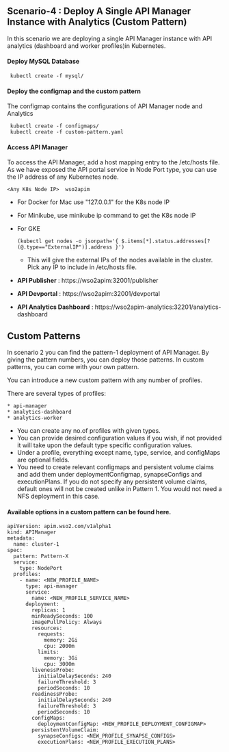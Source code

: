 ## Scenario-4 : Deploy A Single API Manager Instance with Analytics (Custom Pattern)

In this scenario we are deploying a single API Manager instance with API analytics (dashboard and worker profiles)in Kubernetes.

#### Deploy MySQL Database

```
 kubectl create -f mysql/
```

#### Deploy the configmap and the custom pattern

The configmap contains the configurations of API Manager node and Analytics

```
 kubectl create -f configmaps/
 kubectl create -f custom-pattern.yaml
```

#### Access API Manager

To access the API Manager, add a host mapping entry to the /etc/hosts file. As we have exposed the API portal service in Node Port type, you can use the IP address of any Kubernetes node.

```
<Any K8s Node IP>  wso2apim
```

- For Docker for Mac use "127.0.0.1" for the K8s node IP
- For Minikube, use minikube ip command to get the K8s node IP
- For GKE
    ```
    (kubectl get nodes -o jsonpath='{ $.items[*].status.addresses[?(@.type=="ExternalIP")].address }')
    ```
    - This will give the external IPs of the nodes available in the cluster. Pick any IP to include in /etc/hosts file.
  
- **API Publisher** : https://wso2apim:32001/publisher 
- **API Devportal** : https://wso2apim:32001/devportal 
- **API Analytics Dashboard**   : https://wso2apim-analytics:32201/analytics-dashboard 


## Custom Patterns

In scenario 2 you can find the pattern-1 deployment of API Manager. By giving the pattern numbers, you can deploy those patterns. In custom patterns, you can come with your own pattern. 

You can introduce a new custom pattern with any number of profiles.

There are several types of profiles:

    * api-manager
    * analytics-dashboard
    * analytics-worker


- You can create any no.of profiles with given types.
- You can provide desired configuration values if you wish, if not provided it will take upon the default type specific configuration values.
- Under a profile, everything except name, type, service, and configMaps are optional fields.
- You need to create relevant configmaps and persistent volume claims and add them under deploymentConfigmap, synapseConfigs and executionPlans. If you do not specify any persistent volume claims, default ones will not be created unlike in Pattern 1. You would not need a NFS deployment in this case.

#### Available options in a custom pattern can be found here.

```
apiVersion: apim.wso2.com/v1alpha1
kind: APIManager
metadata:
  name: cluster-1
spec:
  pattern: Pattern-X
  service:
    type: NodePort
  profiles:
    - name: <NEW_PROFILE_NAME>
      type: api-manager
      service:
        name: <NEW_PROFILE_SERVICE_NAME>
      deployment:
        replicas: 1
        minReadySeconds: 100
        imagePullPolicy: Always
        resources:
          requests:
            memory: 2Gi
            cpu: 2000m
          limits:
            memory: 3Gi
            cpu: 3000m
        livenessProbe:
          initialDelaySeconds: 240
          failureThreshold: 3
          periodSeconds: 10
        readinessProbe:
          initialDelaySeconds: 240
          failureThreshold: 3
          periodSeconds: 10
        configMaps:
          deploymentConfigMap: <NEW_PROFILE_DEPLOYMENT_CONFIGMAP>
        persistentVolumeClaim:
          synapseConfigs: <NEW_PROFILE_SYNAPSE_CONFIGS>
          executionPlans: <NEW_PROFILE_EXECUTION_PLANS>
```
